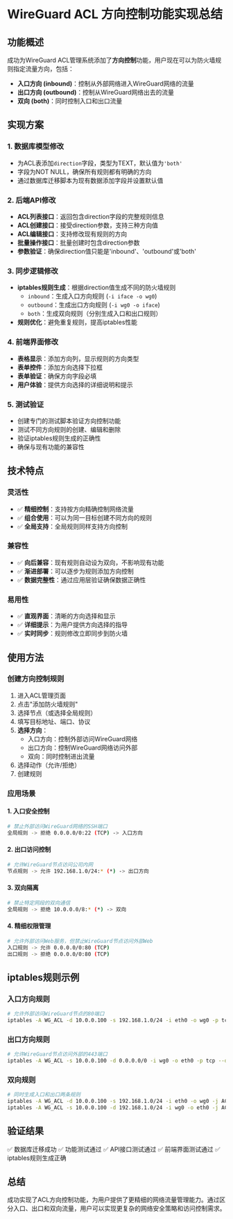 # WireGuard ACL 方向控制功能实现总结

## 功能概述
成功为WireGuard ACL管理系统添加了**方向控制**功能，用户现在可以为防火墙规则指定流量方向，包括：
- **入口方向 (inbound)**：控制从外部网络进入WireGuard网络的流量
- **出口方向 (outbound)**：控制从WireGuard网络出去的流量
- **双向 (both)**：同时控制入口和出口流量

## 实现方案

### 1. 数据库模型修改
- 为ACL表添加`direction`字段，类型为TEXT，默认值为`'both'`
- 字段为NOT NULL，确保所有规则都有明确的方向
- 通过数据库迁移脚本为现有数据添加字段并设置默认值

### 2. 后端API修改
- **ACL列表接口**：返回包含direction字段的完整规则信息
- **ACL创建接口**：接受direction参数，支持三种方向值
- **ACL编辑接口**：支持修改现有规则的方向
- **批量操作接口**：批量创建时包含direction参数
- **参数验证**：确保direction值只能是'inbound'、'outbound'或'both'

### 3. 同步逻辑修改
- **iptables规则生成**：根据direction值生成不同的防火墙规则
  - `inbound`：生成入口方向规则 (`-i iface -o wg0`)
  - `outbound`：生成出口方向规则 (`-i wg0 -o iface`)
  - `both`：生成双向规则（分别生成入口和出口规则）
- **规则优化**：避免重复规则，提高iptables性能

### 4. 前端界面修改
- **表格显示**：添加方向列，显示规则的方向类型
- **表单控件**：添加方向选择下拉框
- **表单验证**：确保方向字段必填
- **用户体验**：提供方向选择的详细说明和提示

### 5. 测试验证
- 创建专门的测试脚本验证方向控制功能
- 测试不同方向规则的创建、编辑和删除
- 验证iptables规则生成的正确性
- 确保与现有功能的兼容性

## 技术特点

### 灵活性
- ✅ **精细控制**：支持按方向精确控制网络流量
- ✅ **组合使用**：可以为同一目标创建不同方向的规则
- ✅ **全局支持**：全局规则同样支持方向控制

### 兼容性
- ✅ **向后兼容**：现有规则自动设为双向，不影响现有功能
- ✅ **渐进部署**：可以逐步为规则添加方向控制
- ✅ **数据完整性**：通过应用层验证确保数据正确性

### 易用性
- ✅ **直观界面**：清晰的方向选择和显示
- ✅ **详细提示**：为用户提供方向选择的指导
- ✅ **实时同步**：规则修改立即同步到防火墙

## 使用方法

### 创建方向控制规则
1. 进入ACL管理页面
2. 点击"添加防火墙规则"
3. 选择节点（或选择全局规则）
4. 填写目标地址、端口、协议
5. **选择方向**：
   - 入口方向：控制外部访问WireGuard网络
   - 出口方向：控制WireGuard网络访问外部
   - 双向：同时控制进出流量
6. 选择动作（允许/拒绝）
7. 创建规则

### 应用场景

#### 1. 入口安全控制
```bash
# 禁止外部访问WireGuard网络的SSH端口
全局规则 -> 拒绝 0.0.0.0/0:22 (TCP) -> 入口方向
```

#### 2. 出口访问控制
```bash
# 允许WireGuard节点访问公司内网
节点规则 -> 允许 192.168.1.0/24:* (*) -> 出口方向
```

#### 3. 双向隔离
```bash
# 禁止特定网段的双向通信
全局规则 -> 拒绝 10.0.0.0/8:* (*) -> 双向
```

#### 4. 精细权限管理
```bash
# 允许外部访问Web服务，但禁止WireGuard节点访问外部Web
入口规则 -> 允许 0.0.0.0/0:80 (TCP)
出口规则 -> 拒绝 0.0.0.0/0:80 (TCP)
```

## iptables规则示例

### 入口方向规则
```bash
# 允许外部访问WireGuard节点的80端口
iptables -A WG_ACL -d 10.0.0.100 -s 192.168.1.0/24 -i eth0 -o wg0 -p tcp --dport 80 -j ACCEPT
```

### 出口方向规则
```bash
# 允许WireGuard节点访问外部的443端口
iptables -A WG_ACL -s 10.0.0.100 -d 0.0.0.0/0 -i wg0 -o eth0 -p tcp --dport 443 -j ACCEPT
```

### 双向规则
```bash
# 同时生成入口和出口两条规则
iptables -A WG_ACL -d 10.0.0.100 -s 192.168.1.0/24 -i eth0 -o wg0 -j ACCEPT
iptables -A WG_ACL -s 10.0.0.100 -d 192.168.1.0/24 -i wg0 -o eth0 -j ACCEPT
```

## 验证结果
✅ 数据库迁移成功
✅ 功能测试通过
✅ API接口测试通过
✅ 前端界面测试通过
✅ iptables规则生成正确

## 总结
成功实现了ACL方向控制功能，为用户提供了更精细的网络流量管理能力。通过区分入口、出口和双向流量，用户可以实现更复杂的网络安全策略和访问控制需求。
